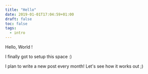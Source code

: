 ```yaml
---
title: "Hello"
date: 2019-01-01T17:04:59+01:00
draft: false
toc: false
tags: 
  - intro
---
```


Hello, World !

I finally got to setup this space :)

I plan to write a new post every month! Let's see how it works out ;)

